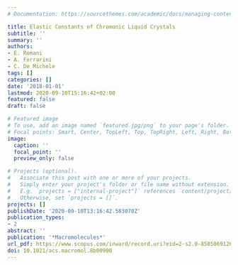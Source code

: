 ```yaml
---
# Documentation: https://sourcethemes.com/academic/docs/managing-content/

title: Elastic Constants of Chromonic Liquid Crystals
subtitle: ''
summary: ''
authors:
- E. Romani
- A. Ferrarini
- C. De Michele
tags: []
categories: []
date: '2018-01-01'
lastmod: 2020-09-10T15:16:42+02:00
featured: false
draft: false

# Featured image
# To use, add an image named `featured.jpg/png` to your page's folder.
# Focal points: Smart, Center, TopLeft, Top, TopRight, Left, Right, BottomLeft, Bottom, BottomRight.
image:
  caption: ''
  focal_point: ''
  preview_only: false

# Projects (optional).
#   Associate this post with one or more of your projects.
#   Simply enter your project's folder or file name without extension.
#   E.g. `projects = ["internal-project"]` references `content/project/deep-learning/index.md`.
#   Otherwise, set `projects = []`.
projects: []
publishDate: '2020-09-10T13:16:42.583070Z'
publication_types:
- 2
abstract: ''
publication: '*Macromolecules*'
url_pdf: https://www.scopus.com/inward/record.uri?eid=2-s2.0-85050691266&doi=10.1021%2facs.macromol.8b00900&partnerID=40&md5=c877b3173922698b7fca8214ee424dea
doi: 10.1021/acs.macromol.8b00900
---
```

